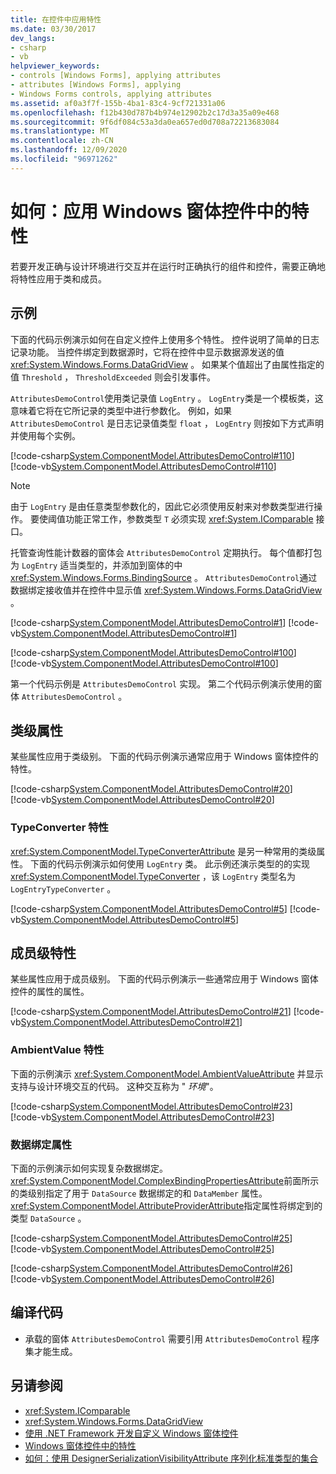 ```yaml
---
title: 在控件中应用特性
ms.date: 03/30/2017
dev_langs:
- csharp
- vb
helpviewer_keywords:
- controls [Windows Forms], applying attributes
- attributes [Windows Forms], applying
- Windows Forms controls, applying attributes
ms.assetid: af0a3f7f-155b-4ba1-83c4-9cf721331a06
ms.openlocfilehash: f12b430d787b4b974e12902b2c17d3a35a09e468
ms.sourcegitcommit: 9f6df084c53a3da0ea657ed0d708a72213683084
ms.translationtype: MT
ms.contentlocale: zh-CN
ms.lasthandoff: 12/09/2020
ms.locfileid: "96971262"
---
```

# <a name="how-to-apply-attributes-in-windows-forms-controls"></a>如何：应用 Windows 窗体控件中的特性

若要开发正确与设计环境进行交互并在运行时正确执行的组件和控件，需要正确地将特性应用于类和成员。  
  
## <a name="example"></a>示例  

 下面的代码示例演示如何在自定义控件上使用多个特性。 控件说明了简单的日志记录功能。 当控件绑定到数据源时，它将在控件中显示数据源发送的值 <xref:System.Windows.Forms.DataGridView> 。 如果某个值超出了由属性指定的值 `Threshold` ， `ThresholdExceeded` 则会引发事件。  
  
 `AttributesDemoControl`使用类记录值 `LogEntry` 。 `LogEntry`类是一个模板类，这意味着它将在它所记录的类型中进行参数化。 例如，如果 `AttributesDemoControl` 是日志记录值类型 `float` ， `LogEntry` 则按如下方式声明并使用每个实例。  
  
 [!code-csharp[System.ComponentModel.AttributesDemoControl#110](~/samples/snippets/csharp/VS_Snippets_Winforms/System.ComponentModel.AttributesDemoControl/CS/form1.cs#110)]
 [!code-vb[System.ComponentModel.AttributesDemoControl#110](~/samples/snippets/visualbasic/VS_Snippets_Winforms/System.ComponentModel.AttributesDemoControl/VB/form1.vb#110)]  
  
> [!NOTE]
> 由于 `LogEntry` 是由任意类型参数化的，因此它必须使用反射来对参数类型进行操作。 要使阈值功能正常工作，参数类型 `T` 必须实现 <xref:System.IComparable> 接口。  
  
 托管查询性能计数器的窗体会 `AttributesDemoControl` 定期执行。 每个值都打包为 `LogEntry` 适当类型的，并添加到窗体的中 <xref:System.Windows.Forms.BindingSource> 。 `AttributesDemoControl`通过数据绑定接收值并在控件中显示值 <xref:System.Windows.Forms.DataGridView> 。  
  
 [!code-csharp[System.ComponentModel.AttributesDemoControl#1](~/samples/snippets/csharp/VS_Snippets_Winforms/System.ComponentModel.AttributesDemoControl/CS/attributesdemocontrol.cs#1)]
 [!code-vb[System.ComponentModel.AttributesDemoControl#1](~/samples/snippets/visualbasic/VS_Snippets_Winforms/System.ComponentModel.AttributesDemoControl/VB/attributesdemocontrol.vb#1)]  
  
 [!code-csharp[System.ComponentModel.AttributesDemoControl#100](~/samples/snippets/csharp/VS_Snippets_Winforms/System.ComponentModel.AttributesDemoControl/CS/form1.cs#100)]
 [!code-vb[System.ComponentModel.AttributesDemoControl#100](~/samples/snippets/visualbasic/VS_Snippets_Winforms/System.ComponentModel.AttributesDemoControl/VB/form1.vb#100)]  
  
 第一个代码示例是 `AttributesDemoControl` 实现。 第二个代码示例演示使用的窗体 `AttributesDemoControl` 。  
  
## <a name="class-level-attributes"></a>类级属性  

 某些属性应用于类级别。 下面的代码示例演示通常应用于 Windows 窗体控件的特性。  
  
 [!code-csharp[System.ComponentModel.AttributesDemoControl#20](~/samples/snippets/csharp/VS_Snippets_Winforms/System.ComponentModel.AttributesDemoControl/CS/attributesdemocontrol.cs#20)]
 [!code-vb[System.ComponentModel.AttributesDemoControl#20](~/samples/snippets/visualbasic/VS_Snippets_Winforms/System.ComponentModel.AttributesDemoControl/VB/attributesdemocontrol.vb#20)]  
  
### <a name="typeconverter-attribute"></a>TypeConverter 特性  

 <xref:System.ComponentModel.TypeConverterAttribute> 是另一种常用的类级属性。 下面的代码示例演示如何使用 `LogEntry` 类。 此示例还演示类型的的实现 <xref:System.ComponentModel.TypeConverter> ，该 `LogEntry` 类型名为 `LogEntryTypeConverter` 。  
  
 [!code-csharp[System.ComponentModel.AttributesDemoControl#5](~/samples/snippets/csharp/VS_Snippets_Winforms/System.ComponentModel.AttributesDemoControl/CS/attributesdemocontrol.cs#5)]
 [!code-vb[System.ComponentModel.AttributesDemoControl#5](~/samples/snippets/visualbasic/VS_Snippets_Winforms/System.ComponentModel.AttributesDemoControl/VB/attributesdemocontrol.vb#5)]  
  
## <a name="member-level-attributes"></a>成员级特性  

 某些属性应用于成员级别。 下面的代码示例演示一些通常应用于 Windows 窗体控件的属性的属性。  
  
 [!code-csharp[System.ComponentModel.AttributesDemoControl#21](~/samples/snippets/csharp/VS_Snippets_Winforms/System.ComponentModel.AttributesDemoControl/CS/attributesdemocontrol.cs#21)]
 [!code-vb[System.ComponentModel.AttributesDemoControl#21](~/samples/snippets/visualbasic/VS_Snippets_Winforms/System.ComponentModel.AttributesDemoControl/VB/attributesdemocontrol.vb#21)]  
  
### <a name="ambientvalue-attribute"></a>AmbientValue 特性  

 下面的示例演示 <xref:System.ComponentModel.AmbientValueAttribute> 并显示支持与设计环境交互的代码。 这种交互称为 " *环境*"。  
  
 [!code-csharp[System.ComponentModel.AttributesDemoControl#23](~/samples/snippets/csharp/VS_Snippets_Winforms/System.ComponentModel.AttributesDemoControl/CS/attributesdemocontrol.cs#23)]
 [!code-vb[System.ComponentModel.AttributesDemoControl#23](~/samples/snippets/visualbasic/VS_Snippets_Winforms/System.ComponentModel.AttributesDemoControl/VB/attributesdemocontrol.vb#23)]  
  
### <a name="databinding-attributes"></a>数据绑定属性  

 下面的示例演示如何实现复杂数据绑定。 <xref:System.ComponentModel.ComplexBindingPropertiesAttribute>前面所示的类级别指定了用于 `DataSource` 数据绑定的和 `DataMember` 属性。 <xref:System.ComponentModel.AttributeProviderAttribute>指定属性将绑定到的类型 `DataSource` 。  
  
 [!code-csharp[System.ComponentModel.AttributesDemoControl#25](~/samples/snippets/csharp/VS_Snippets_Winforms/System.ComponentModel.AttributesDemoControl/CS/attributesdemocontrol.cs#25)]
 [!code-vb[System.ComponentModel.AttributesDemoControl#25](~/samples/snippets/visualbasic/VS_Snippets_Winforms/System.ComponentModel.AttributesDemoControl/VB/attributesdemocontrol.vb#25)]  
  
 [!code-csharp[System.ComponentModel.AttributesDemoControl#26](~/samples/snippets/csharp/VS_Snippets_Winforms/System.ComponentModel.AttributesDemoControl/CS/attributesdemocontrol.cs#26)]
 [!code-vb[System.ComponentModel.AttributesDemoControl#26](~/samples/snippets/visualbasic/VS_Snippets_Winforms/System.ComponentModel.AttributesDemoControl/VB/attributesdemocontrol.vb#26)]  
  
## <a name="compiling-the-code"></a>编译代码  
  
- 承载的窗体 `AttributesDemoControl` 需要引用 `AttributesDemoControl` 程序集才能生成。  
  
## <a name="see-also"></a>另请参阅

- <xref:System.IComparable>
- <xref:System.Windows.Forms.DataGridView>
- [使用 .NET Framework 开发自定义 Windows 窗体控件](developing-custom-windows-forms-controls.md)
- [Windows 窗体控件中的特性](attributes-in-windows-forms-controls.md)
- [如何：使用 DesignerSerializationVisibilityAttribute 序列化标准类型的集合](/previous-versions/visualstudio/visual-studio-2013/ms171833(v=vs.120))
